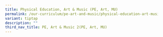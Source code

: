 ```yaml
---
title: Physical Education, Art & Music (PE, Art, MU)
permalink: /our-curriculum/pe-art-and-music/physical-education-art-music-pe-art-mu/
variant: tiptap
description: ""
third_nav_title: PE, Art & Music 2(PE, Art, MU)
---
```

